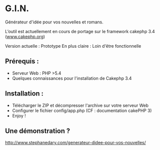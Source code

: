 # G.I.N.
Générateur d'idée pour vos nouvelles et romans.

L’outil est actuellement en cours de portage sur le framework cakephp 3.4 (www.cakephp.org)

Version actuelle : Prototype
En plus claire : Loin d'être fonctionnelle

## Prérequis : 
- Serveur Web : PHP >5.4
- Quelques connaissances pour l'installation de Cakephp 3.4

## Installation : 
- Télécharger le ZIP et décompresser l'archive sur votre serveur Web
- Configurer le fichier config/app.php (CF : documentation cakePHP 3)
- Enjoy !

## Une démonstration ?
http://www.stephanedary.com/generateur-didee-pour-vos-nouvelles/
